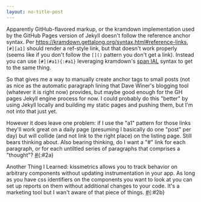 ```yaml
---
layout: no-title-post
---
```

Apparently GitHub-flavored markup, or the kramdown implementation used by the GitHub Pages version of Jekyll doesn't follow the reference anchor syntax. Per https://kramdown.gettalong.org/syntax.html#reference-links, `[#][a1]` should render a ref-style link, but that doesn't work properly (seems like if you don't follow the `[]()` pattern you don't get a link). Instead you can use `[#](#a1){:#a1}` leveraging kramdown's [span IAL](https://kramdown.gettalong.org/syntax.html#span-ials) syntax to get to the same thing.

So that gives me a way to manually create anchor tags to small posts (not as nice as the automatic paragraph lining that Dave Winer's blogging tool (whatever it is right now) provides, but maybe good enough for the GH pages Jekyll engine process for now. I could probably do this "better" by using Jekyll locally and building my static pages and pushing them, but I'm not into that just yet.

However it does leave one problem: if I use the "a1" pattern for those links they'll work great on a daily page (presuming I basically do one "post" per day) but will collide (and not link to the right place) on the listing page. Still bears thinking about. Also bearing thinking, do I want a "#" link for each paragraph, or for each untiltled series of paragraphs that comprises a "thought"? [#](#2a){:#2a}

Another Thing I Learned: kissmetrics allows you to track behavior on arbitrary components without updating instrumentation in your app. As long as you have css identifiers on the components you want to look at you can set up reports on them without additional changes to your code. It's a marketing tool but I wan't aware of that piece of things. [#](#2b){:#2b}
